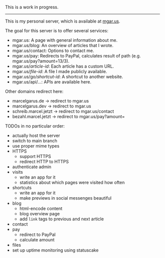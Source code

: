 This is a work in progress.

---

This is my personal server, which is available at [mgar.us](https://mgar.us).

The goal for this server is to offer several services:

* mgar.us: A page with general information about me.
* mgar.us/blog: An overview of articles that I wrote.
* mgar.us/contact: Options to contact me.
* mgar.us/pay: Redirects to PayPal, calculates result of path (e.g. mgar.us/pay?amount=13/3).
* mgar.us/_article-id_: Each article has a custom URL.
* mgar.us/_file-id_: A file I made publicly available.
* mgar.us/go/_shortcut-id_: A shortcut to another website.
* mgar.us/api/...: APIs are available here.

Other domains redirect here:

* marcelgarus.de -> redirect to mgar.us
* marcelgarus.dev -> redirect to mgar.us
* schreib.marcel.jetzt -> redirect to mgar.us/contact
* bezahl.marcel.jetzt -> redirect to mgar.us/pay?amount=

TODOs in no particular order:

* actually host the server
* switch to main branch
* use proper mime types
* HTTPS
  * support HTTPS
  * redirect HTTP to HTTPS
* authenticate admin
* visits
  * write an app for it
  * statistics about which pages were visited how often
* shortcuts
  * write an app for it
  * make previews in social messenges beautiful
* blog
  * html-encode content
  * blog overview page
  * add `link` tags to previous and next article
* contact
* pay
  * redirect to PayPal
  * calculate amount
* files
* set up uptime monitoring using statuscake
